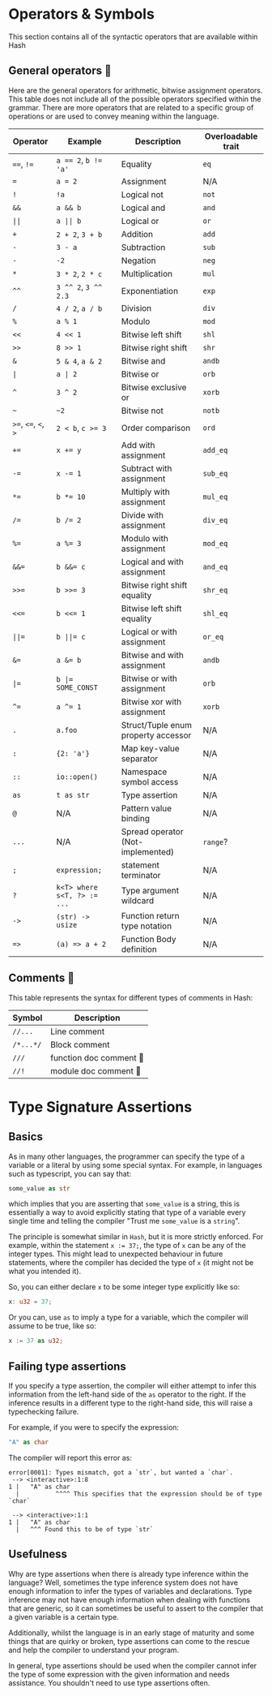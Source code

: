 # Operators & Symbols

This section contains all of the syntactic operators that are available within Hash

## General operators 🚧

Here are the general operators for arithmetic, bitwise assignment operators. This table does not include
all of the possible operators specified within the grammar. There are more operators that are related to
a specific group of operations or are used to convey meaning within the language.

| Operator             | Example              | Description                   | Overloadable trait |
|----------------------|----------------------|-------------------------------|--------------------|
| `==`, `!=`           | `a == 2`, `b != 'a'` | Equality                      | `eq`               |
| `=`                  | `a = 2`              | Assignment                    | N/A                |
| `!`                  | `!a`                 | Logical not                   | `not`              |
| `&&`                 | `a && b`            | Logical and                   | `and`              |
| <code>&#124;&#124;</code>               | <code>a  &#124;&#124; b</code>           | Logical or    | `or`               |
| `+`                  | `2 + 2`, `3 + b`     | Addition                      | `add`              |
| `-`                  | `3 - a`        | Subtraction | `sub`       |
| `-`                  | `-2`        | Negation | `neg`       |
| `*`                  | `3 * 2`, `2 * c`     | Multiplication                | `mul`              |
| `^^`                 | `3 ^^ 2`, `3 ^^ 2.3` | Exponentiation                | `exp`              |
| `/`                  | `4 / 2`, `a / b`     | Division                      | `div`              |
| `%`                  | `a % 1`              | Modulo                        | `mod`              |
| `<<`                 | `4 << 1`             | Bitwise left shift            | `shl`              |
| `>>`                 | `8 >> 1`             | Bitwise right shift           | `shr`              |
| `&`                  | `5 & 4`, `a & 2`     | Bitwise and                   | `andb`             |
| <code>&#124;</code>                 | <code>a  &#124; 2</code>             | Bitwise or                    | `orb`              |
| `^`                  | `3 ^ 2`              | Bitwise exclusive or          | `xorb`             |
| `~`                  | `~2`                 | Bitwise not                   | `notb`             |
| `>=`, `<=`, `<`, `>` | `2 < b`, `c >= 3`    | Order comparison              | `ord`              |
| `+=`                 | `x += y`             | Add with assignment           | `add_eq`              |
| `-=`                 | `x -= 1`             | Subtract with assignment      | `sub_eq`              |
| `*=`                 | `b *= 10`            | Multiply with assignment      | `mul_eq`              |
| `/=`                 | `b /= 2`             | Divide with assignment        | `div_eq`              |
| `%=`                 | `a %= 3`             | Modulo with assignment        | `mod_eq`              |
| `&&=`                | `b &&= c`            | Logical and with assignment   | `and_eq`              |
| `>>=`                | `b >>= 3`            | Bitwise right shift equality  | `shr_eq`              |
| `<<=`                | `b <<= 1`            | Bitwise left shift equality   | `shl_eq`              |
| <code>&#124;&#124;=</code>              | <code>b &#124;&#124;= c</code>          | Logical or with assignment    | `or_eq`               |
| `&=`                 | `a &= b`             | Bitwise and with assignment   | `andb`             |
| <code>&#124;=</code>                | <code>b  &#124;= SOME_CONST</code>   | Bitwise or with assignment    | `orb`              |
| `^=`                 | `a ^= 1`             | Bitwise xor with assignment   | `xorb`             |
| `.`  	| `a.foo`   	| Struct/Tuple enum property accessor 	| N/A 	|
| `:`  	| `{2: 'a'}`         	| Map key-value separator             	| N/A 	|
| `::` 	| `io::open()`       	| Namespace symbol access             	| N/A 	|
| `as` 	| `t as str`         	| Type assertion                      	| N/A 	|
| `@` 	| N/A              	| Pattern value binding   	| N/A 	|
| `...` 	| N/A                	| Spread operator (Not-implemented)   	| `range`? 	|
| `;` 	| `expression;`              	| statement terminator   	| N/A 	|
| `?` 	| `k<T> where s<T, ?> := ...`              	| Type argument wildcard   	| N/A 	|
| `->`                 | `(str) -> usize`     | Function return type notation | N/A                |
| `=>`                 | `(a) => a + 2`       | Function Body definition      | N/A                |

## Comments 🚧

This table represents the syntax for different types of comments in Hash:

| Symbol    | Description                 |
|-----------|-----------------------------|
| `//...`   | Line comment                |
| `/*...*/` | Block comment               |
| `///`     | function doc comment    🚧  |
| `//!`     | module doc comment      🚧  |
# Type Signature Assertions

## Basics

As in many other languages, the programmer can specify the type of a variable or
a literal by using some special syntax. For example, in languages such as typescript,
you can say that: 
```rust
some_value as str
```
which implies that you are asserting that `some_value` is a string, this is essentially a way to avoid explicitly stating that type of a variable every
single time and telling the compiler "Trust me `some_value` is a `string`". 

The principle is somewhat similar in `Hash`, but it is more strictly enforced.
For example, within the statement `x := 37;`, the type of `x` can be any of the
integer types. This might lead to unexpected behaviour in future statements, where
the compiler has decided the type of `x` (it might not be what you intended it).

So, you can either declare `x` to be some integer type explicitly like so:

```rs
x: u32 = 37;
```

Or you can, use `as` to imply a type for a variable, which the compiler will assume 
to be true, like so:

```rs
x := 37 as u32;
```

## Failing type assertions

If you specify a type assertion, the compiler will either attempt to infer this information from the left-hand side of the `as` operator
to the right. If the inference results in a different type to the right-hand side, this will raise a typechecking failure. 

For example, if you were to specify the expression:

```rust
"A" as char
```

The compiler will report this error as:

```
error[0001]: Types mismatch, got a `str`, but wanted a `char`.
 --> <interactive>:1:8
1 |   "A" as char
  |          ^^^^ This specifies that the expression should be of type `char`

 --> <interactive>:1:1
1 |   "A" as char
  |   ^^^ Found this to be of type `str`

```

## Usefulness
 
Why are type assertions when there is already type inference within the language? Well, sometimes the type inference
system does not have enough information to infer the types of variables and declarations. 
Type inference may not have enough information when dealing with functions that are generic, so it can sometimes
be useful to assert to the compiler that a given variable is a certain type. 

Additionally, whilst the language is in an early stage of maturity and some things that are quirky or broken, type
assertions can come to the rescue and help the compiler to understand your program.

In general, type assertions should be used when the compiler cannot infer the type of some expression with 
the given information and needs assistance. You shouldn't need to use type assertions often.
